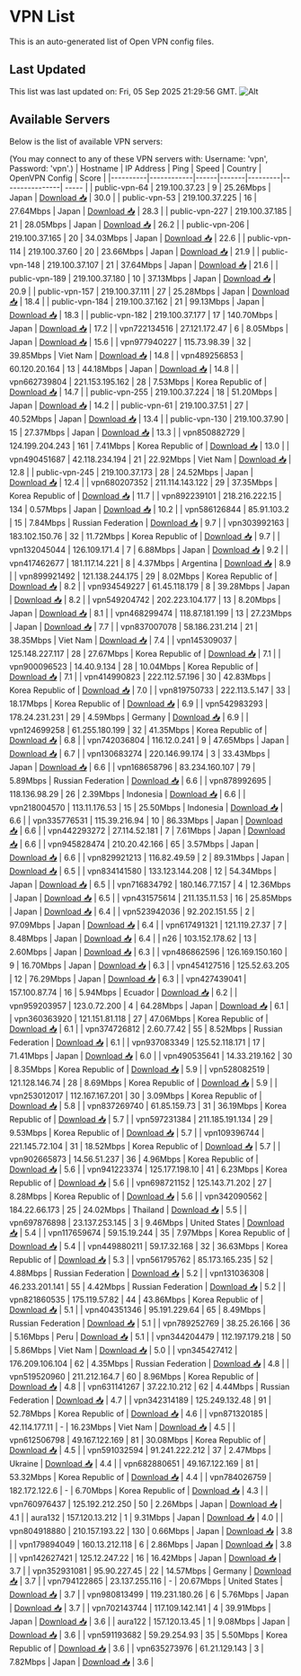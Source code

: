 # VPN List

This is an auto-generated list of Open VPN config files.

## Last Updated

This list was last updated on: Fri, 05 Sep 2025 21:29:56 GMT.
![Alt](https://repobeats.axiom.co/api/embed/186b98318ef1479477931607c1ad7d823f12451f.svg "Repobeats analytics image")

## Available Servers

Below is the list of available VPN servers:

(You may connect to any of these VPN servers with: Username: 'vpn', Password: 'vpn'.)
| Hostname | IP Address | Ping | Speed | Country | OpenVPN Config | Score |
|----------|------------|------|-------|---------|----------------| ----- |
| public-vpn-64 | 219.100.37.23 | 9 | 25.26Mbps | Japan | [Download 📥](./configs/server_0_JP.ovpn) | 30.0 |
| public-vpn-53 | 219.100.37.225 | 16 | 27.64Mbps | Japan | [Download 📥](./configs/server_1_JP.ovpn) | 28.3 |
| public-vpn-227 | 219.100.37.185 | 21 | 28.05Mbps | Japan | [Download 📥](./configs/server_2_JP.ovpn) | 26.2 |
| public-vpn-206 | 219.100.37.165 | 20 | 34.03Mbps | Japan | [Download 📥](./configs/server_3_JP.ovpn) | 22.6 |
| public-vpn-114 | 219.100.37.60 | 20 | 23.66Mbps | Japan | [Download 📥](./configs/server_4_JP.ovpn) | 21.9 |
| public-vpn-148 | 219.100.37.107 | 21 | 37.64Mbps | Japan | [Download 📥](./configs/server_5_JP.ovpn) | 21.6 |
| public-vpn-189 | 219.100.37.180 | 10 | 37.13Mbps | Japan | [Download 📥](./configs/server_6_JP.ovpn) | 20.9 |
| public-vpn-157 | 219.100.37.111 | 27 | 25.28Mbps | Japan | [Download 📥](./configs/server_7_JP.ovpn) | 18.4 |
| public-vpn-184 | 219.100.37.162 | 21 | 99.13Mbps | Japan | [Download 📥](./configs/server_8_JP.ovpn) | 18.3 |
| public-vpn-182 | 219.100.37.177 | 17 | 140.70Mbps | Japan | [Download 📥](./configs/server_9_JP.ovpn) | 17.2 |
| vpn722134516 | 27.121.172.47 | 6 | 8.05Mbps | Japan | [Download 📥](./configs/server_10_JP.ovpn) | 15.6 |
| vpn977940227 | 115.73.98.39 | 32 | 39.85Mbps | Viet Nam | [Download 📥](./configs/server_11_VN.ovpn) | 14.8 |
| vpn489256853 | 60.120.20.164 | 13 | 44.18Mbps | Japan | [Download 📥](./configs/server_12_JP.ovpn) | 14.8 |
| vpn662739804 | 221.153.195.162 | 28 | 7.53Mbps | Korea Republic of | [Download 📥](./configs/server_13_KR.ovpn) | 14.7 |
| public-vpn-255 | 219.100.37.224 | 18 | 51.20Mbps | Japan | [Download 📥](./configs/server_14_JP.ovpn) | 14.2 |
| public-vpn-61 | 219.100.37.51 | 27 | 40.52Mbps | Japan | [Download 📥](./configs/server_15_JP.ovpn) | 13.4 |
| public-vpn-130 | 219.100.37.90 | 15 | 27.37Mbps | Japan | [Download 📥](./configs/server_16_JP.ovpn) | 13.3 |
| vpn850882729 | 124.199.204.243 | 161 | 7.41Mbps | Korea Republic of | [Download 📥](./configs/server_17_KR.ovpn) | 13.0 |
| vpn490451687 | 42.118.234.194 | 21 | 22.92Mbps | Viet Nam | [Download 📥](./configs/server_18_VN.ovpn) | 12.8 |
| public-vpn-245 | 219.100.37.173 | 28 | 24.52Mbps | Japan | [Download 📥](./configs/server_19_JP.ovpn) | 12.4 |
| vpn680207352 | 211.114.143.122 | 29 | 37.35Mbps | Korea Republic of | [Download 📥](./configs/server_20_KR.ovpn) | 11.7 |
| vpn892239101 | 218.216.222.15 | 134 | 0.57Mbps | Japan | [Download 📥](./configs/server_21_JP.ovpn) | 10.2 |
| vpn586126844 | 85.91.103.2 | 15 | 7.84Mbps | Russian Federation | [Download 📥](./configs/server_22_RU.ovpn) | 9.7 |
| vpn303992163 | 183.102.150.76 | 32 | 11.72Mbps | Korea Republic of | [Download 📥](./configs/server_23_KR.ovpn) | 9.7 |
| vpn132045044 | 126.109.171.4 | 7 | 6.88Mbps | Japan | [Download 📥](./configs/server_24_JP.ovpn) | 9.2 |
| vpn417462677 | 181.117.14.221 | 8 | 4.37Mbps | Argentina | [Download 📥](./configs/server_25_AR.ovpn) | 8.9 |
| vpn899921492 | 121.138.244.175 | 29 | 8.02Mbps | Korea Republic of | [Download 📥](./configs/server_26_KR.ovpn) | 8.2 |
| vpn934549227 | 61.45.118.179 | 8 | 39.28Mbps | Japan | [Download 📥](./configs/server_27_JP.ovpn) | 8.2 |
| vpn549204742 | 202.223.104.177 | 13 | 8.20Mbps | Japan | [Download 📥](./configs/server_28_JP.ovpn) | 8.1 |
| vpn468299474 | 118.87.181.199 | 13 | 27.23Mbps | Japan | [Download 📥](./configs/server_29_JP.ovpn) | 7.7 |
| vpn837007078 | 58.186.231.214 | 21 | 38.35Mbps | Viet Nam | [Download 📥](./configs/server_30_VN.ovpn) | 7.4 |
| vpn145309037 | 125.148.227.117 | 28 | 27.67Mbps | Korea Republic of | [Download 📥](./configs/server_31_KR.ovpn) | 7.1 |
| vpn900096523 | 14.40.9.134 | 28 | 10.04Mbps | Korea Republic of | [Download 📥](./configs/server_32_KR.ovpn) | 7.1 |
| vpn414990823 | 222.112.57.196 | 30 | 42.83Mbps | Korea Republic of | [Download 📥](./configs/server_33_KR.ovpn) | 7.0 |
| vpn819750733 | 222.113.5.147 | 33 | 18.17Mbps | Korea Republic of | [Download 📥](./configs/server_34_KR.ovpn) | 6.9 |
| vpn542983293 | 178.24.231.231 | 29 | 4.59Mbps | Germany | [Download 📥](./configs/server_35_DE.ovpn) | 6.9 |
| vpn124699258 | 61.255.180.199 | 32 | 41.35Mbps | Korea Republic of | [Download 📥](./configs/server_36_KR.ovpn) | 6.8 |
| vpn742036804 | 116.12.0.241 | 9 | 47.65Mbps | Japan | [Download 📥](./configs/server_37_JP.ovpn) | 6.7 |
| vpn130683274 | 220.146.99.174 | 3 | 33.43Mbps | Japan | [Download 📥](./configs/server_38_JP.ovpn) | 6.6 |
| vpn168658796 | 83.234.160.107 | 79 | 5.89Mbps | Russian Federation | [Download 📥](./configs/server_39_RU.ovpn) | 6.6 |
| vpn878992695 | 118.136.98.29 | 26 | 2.39Mbps | Indonesia | [Download 📥](./configs/server_40_ID.ovpn) | 6.6 |
| vpn218004570 | 113.11.176.53 | 15 | 25.50Mbps | Indonesia | [Download 📥](./configs/server_41_ID.ovpn) | 6.6 |
| vpn335776531 | 115.39.216.94 | 10 | 86.33Mbps | Japan | [Download 📥](./configs/server_42_JP.ovpn) | 6.6 |
| vpn442293272 | 27.114.52.181 | 7 | 7.61Mbps | Japan | [Download 📥](./configs/server_43_JP.ovpn) | 6.6 |
| vpn945828474 | 210.20.42.166 | 65 | 3.57Mbps | Japan | [Download 📥](./configs/server_44_JP.ovpn) | 6.6 |
| vpn829921213 | 116.82.49.59 | 2 | 89.31Mbps | Japan | [Download 📥](./configs/server_45_JP.ovpn) | 6.5 |
| vpn834141580 | 133.123.144.208 | 12 | 54.34Mbps | Japan | [Download 📥](./configs/server_46_JP.ovpn) | 6.5 |
| vpn716834792 | 180.146.77.157 | 4 | 12.36Mbps | Japan | [Download 📥](./configs/server_47_JP.ovpn) | 6.5 |
| vpn431575614 | 211.135.11.53 | 16 | 25.85Mbps | Japan | [Download 📥](./configs/server_48_JP.ovpn) | 6.4 |
| vpn523942036 | 92.202.151.55 | 2 | 97.09Mbps | Japan | [Download 📥](./configs/server_49_JP.ovpn) | 6.4 |
| vpn617491321 | 121.119.27.37 | 7 | 8.48Mbps | Japan | [Download 📥](./configs/server_50_JP.ovpn) | 6.4 |
| n26 | 103.152.178.62 | 13 | 2.60Mbps | Japan | [Download 📥](./configs/server_51_JP.ovpn) | 6.3 |
| vpn486862596 | 126.169.150.160 | 9 | 16.70Mbps | Japan | [Download 📥](./configs/server_52_JP.ovpn) | 6.3 |
| vpn454127516 | 125.52.63.205 | 12 | 76.29Mbps | Japan | [Download 📥](./configs/server_53_JP.ovpn) | 6.3 |
| vpn427439041 | 157.100.87.74 | 16 | 5.94Mbps | Ecuador | [Download 📥](./configs/server_54_EC.ovpn) | 6.2 |
| vpn959203957 | 123.0.72.200 | 4 | 64.28Mbps | Japan | [Download 📥](./configs/server_55_JP.ovpn) | 6.1 |
| vpn360363920 | 121.151.81.118 | 27 | 47.06Mbps | Korea Republic of | [Download 📥](./configs/server_56_KR.ovpn) | 6.1 |
| vpn374726812 | 2.60.77.42 | 55 | 8.52Mbps | Russian Federation | [Download 📥](./configs/server_57_RU.ovpn) | 6.1 |
| vpn937083349 | 125.52.118.171 | 17 | 71.41Mbps | Japan | [Download 📥](./configs/server_58_JP.ovpn) | 6.0 |
| vpn490535641 | 14.33.219.162 | 30 | 8.35Mbps | Korea Republic of | [Download 📥](./configs/server_59_KR.ovpn) | 5.9 |
| vpn528082519 | 121.128.146.74 | 28 | 8.69Mbps | Korea Republic of | [Download 📥](./configs/server_60_KR.ovpn) | 5.9 |
| vpn253012017 | 112.167.167.201 | 30 | 3.09Mbps | Korea Republic of | [Download 📥](./configs/server_61_KR.ovpn) | 5.8 |
| vpn837269740 | 61.85.159.73 | 31 | 36.19Mbps | Korea Republic of | [Download 📥](./configs/server_62_KR.ovpn) | 5.7 |
| vpn597231384 | 211.185.191.134 | 29 | 9.53Mbps | Korea Republic of | [Download 📥](./configs/server_63_KR.ovpn) | 5.7 |
| vpn109396744 | 221.145.72.104 | 31 | 18.52Mbps | Korea Republic of | [Download 📥](./configs/server_64_KR.ovpn) | 5.7 |
| vpn902665873 | 14.56.51.237 | 36 | 4.96Mbps | Korea Republic of | [Download 📥](./configs/server_65_KR.ovpn) | 5.6 |
| vpn941223374 | 125.177.198.10 | 41 | 6.23Mbps | Korea Republic of | [Download 📥](./configs/server_66_KR.ovpn) | 5.6 |
| vpn698721152 | 125.143.71.202 | 27 | 8.28Mbps | Korea Republic of | [Download 📥](./configs/server_67_KR.ovpn) | 5.6 |
| vpn342090562 | 184.22.66.173 | 25 | 24.02Mbps | Thailand | [Download 📥](./configs/server_68_TH.ovpn) | 5.5 |
| vpn697876898 | 23.137.253.145 | 3 | 9.46Mbps | United States | [Download 📥](./configs/server_69_US.ovpn) | 5.4 |
| vpn117659674 | 59.15.19.244 | 35 | 7.97Mbps | Korea Republic of | [Download 📥](./configs/server_70_KR.ovpn) | 5.4 |
| vpn449880211 | 59.17.32.168 | 32 | 36.63Mbps | Korea Republic of | [Download 📥](./configs/server_71_KR.ovpn) | 5.3 |
| vpn561795762 | 85.173.165.235 | 52 | 4.88Mbps | Russian Federation | [Download 📥](./configs/server_72_RU.ovpn) | 5.2 |
| vpn131036308 | 46.233.201.141 | 55 | 4.42Mbps | Russian Federation | [Download 📥](./configs/server_73_RU.ovpn) | 5.2 |
| vpn821860535 | 175.119.57.82 | 44 | 43.86Mbps | Korea Republic of | [Download 📥](./configs/server_74_KR.ovpn) | 5.1 |
| vpn404351346 | 95.191.229.64 | 65 | 8.49Mbps | Russian Federation | [Download 📥](./configs/server_75_RU.ovpn) | 5.1 |
| vpn789252769 | 38.25.26.166 | 36 | 5.16Mbps | Peru | [Download 📥](./configs/server_76_PE.ovpn) | 5.1 |
| vpn344204479 | 112.197.179.218 | 50 | 5.86Mbps | Viet Nam | [Download 📥](./configs/server_77_VN.ovpn) | 5.0 |
| vpn345427412 | 176.209.106.104 | 62 | 4.35Mbps | Russian Federation | [Download 📥](./configs/server_78_RU.ovpn) | 4.8 |
| vpn519520960 | 211.212.164.7 | 60 | 8.96Mbps | Korea Republic of | [Download 📥](./configs/server_79_KR.ovpn) | 4.8 |
| vpn631141267 | 37.22.10.212 | 62 | 4.44Mbps | Russian Federation | [Download 📥](./configs/server_80_RU.ovpn) | 4.7 |
| vpn342314189 | 125.249.132.48 | 91 | 52.78Mbps | Korea Republic of | [Download 📥](./configs/server_81_KR.ovpn) | 4.6 |
| vpn871320185 | 42.114.177.11 | - | 16.23Mbps | Viet Nam | [Download 📥](./configs/server_82_VN.ovpn) | 4.5 |
| vpn612506798 | 49.167.122.169 | 81 | 30.08Mbps | Korea Republic of | [Download 📥](./configs/server_83_KR.ovpn) | 4.5 |
| vpn591032594 | 91.241.222.212 | 37 | 2.47Mbps | Ukraine | [Download 📥](./configs/server_84_UA.ovpn) | 4.4 |
| vpn682880651 | 49.167.122.169 | 81 | 53.32Mbps | Korea Republic of | [Download 📥](./configs/server_85_KR.ovpn) | 4.4 |
| vpn784026759 | 182.172.122.6 | - | 6.70Mbps | Korea Republic of | [Download 📥](./configs/server_86_KR.ovpn) | 4.3 |
| vpn760976437 | 125.192.212.250 | 50 | 2.26Mbps | Japan | [Download 📥](./configs/server_87_JP.ovpn) | 4.1 |
| aura132 | 157.120.13.212 | 1 | 9.31Mbps | Japan | [Download 📥](./configs/server_88_JP.ovpn) | 4.0 |
| vpn804918880 | 210.157.193.22 | 130 | 0.66Mbps | Japan | [Download 📥](./configs/server_89_JP.ovpn) | 3.8 |
| vpn179894049 | 160.13.212.118 | 6 | 2.86Mbps | Japan | [Download 📥](./configs/server_90_JP.ovpn) | 3.8 |
| vpn142627421 | 125.12.247.22 | 16 | 16.42Mbps | Japan | [Download 📥](./configs/server_91_JP.ovpn) | 3.7 |
| vpn352931081 | 95.90.227.45 | 22 | 14.57Mbps | Germany | [Download 📥](./configs/server_92_DE.ovpn) | 3.7 |
| vpn794122865 | 23.137.255.116 | - | 20.67Mbps | United States | [Download 📥](./configs/server_93_US.ovpn) | 3.7 |
| vpn980813499 | 119.231.180.26 | 6 | 5.76Mbps | Japan | [Download 📥](./configs/server_94_JP.ovpn) | 3.7 |
| vpn702143744 | 117.109.142.141 | 4 | 39.91Mbps | Japan | [Download 📥](./configs/server_95_JP.ovpn) | 3.6 |
| aura122 | 157.120.13.45 | 1 | 9.08Mbps | Japan | [Download 📥](./configs/server_96_JP.ovpn) | 3.6 |
| vpn591193682 | 59.29.254.93 | 35 | 5.50Mbps | Korea Republic of | [Download 📥](./configs/server_97_KR.ovpn) | 3.6 |
| vpn635273976 | 61.21.129.143 | 3 | 7.82Mbps | Japan | [Download 📥](./configs/server_98_JP.ovpn) | 3.6 |
